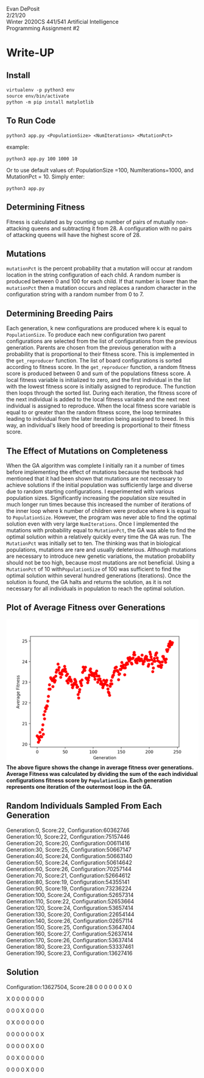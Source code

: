 Evan DePosit  
2/21/20  
Winter 2020CS 441/541 Artificial Intelligence  
Programming Assignment #2  

# Write-UP

## Install
```
virtualenv -p python3 env   
source env/bin/activate  
python -m pip install matplotlib   
```

## To Run Code
```
python3 app.py <PopulationSize> <NumIterations> <MutationPct>
```
example: 
```
python3 app.py 100 1000 10
```
Or to use default values of: PopulationSize =100, NumIterations=1000,  and MutationPct = 10.  Simply enter:
```
python3 app.py
```

## Determining Fitness
Fitness is calculated as by counting up number of pairs of mutually non-attacking queens and subtracting it from 28.  A configuration with no pairs of attacking queens will have the highest score of 28.

## Mutations
`mutationPct` is the percent probability that a mutation will occur at random location in the string configuration of each child.  A random number is produced between 0 and 100 for each child.  If that number is lower than the `mutationPct` then a mutation occurs and replaces a random character in the configuration string with a random number from 0 to 7.

## Determining Breeding Pairs
Each generation, k new configurations are produced where k is equal to `PopulationSize`. To produce each new configuration two parent configurations are selected from the list of configurations from the previous generation.  Parents are chosen from the previous generation with a probability that is proportional to their fitness score.  This is implemented in the `get_reproducer` function.  The list of board configurations is sorted according to fitness score. In the `get_reproducer` function, a random fitness score is produced between 0 and sum of the populations fitness score.  A local fitness variable is initialized to zero, and the first individual in the list with the lowest fitness score is initially assigned to reproduce.  The function then loops through the sorted list.  During each iteration, the fitness score of the next individual is added to the local fitness variable and the next next individual is assigned to reproduce.  When the local fitness score variable is equal to or greater than the random fitness score, the loop terminates leading to individual from the later iteration being assigned to breed.  In this way, an individual's likely hood of breeding is proportional to their fitness score.   

## The Effect of Mutations on Completeness 
When the GA algorithm was complete I initially ran it a number of times before implementing the effect of mutations because the textbook had mentioned that it had been shown that mutations are not necessary to achieve solutions if the initial population was sufficiently large and diverse due to random starting configurations.  I experimented with various population sizes.  Significantly increasing the population size resulted in much longer run times because this increased the number of iterations of the inner loop where k number of children were produce where k is equal to to `PopulationSize`.  However, the program was never able to find the optimal solution even with very large `NumIterations`.  Once I implemented the mutations with probability equal to `MutationPct`, the GA was able to find the optimal solution within a relatively quickly every time the GA was run.  The `MutationPct` was initially set to ten.  The thinking was that in biological populations, mutations are rare and usually deleterious.  Although mutations are necessary to introduce new genetic variations, the mutation probability should not be too high, because most mutations are not beneficial.  Using a `MutationPct` of 10 with`PopulationSize` of 100 was sufficient to find the optimal solution within several hundred generations (iterations).  Once the solution is found, the GA halts and returns the solution, as it is not necessary for all individuals in population to reach the optimal solution.  

## Plot of Average Fitness over Generations
![scatter plot](./img/scatterPlot.png)
**The above figure shows the change in average fitness over generations.  Average Fitness was calculated by dividing the sum of the each individual configurations fitness score by `PopulationSize`.  Each generation represents one iteration of the outermost loop in the GA.**

## Random Individuals Sampled From Each Generation
Generation:0, Score:22, Configuration:60362746  
Generation:10, Score:22, Configuration:75157446  
Generation:20, Score:20, Configuration:00611416  
Generation:30, Score:25, Configuration:50667147  
Generation:40, Score:24, Configuration:50663140  
Generation:50, Score:24, Configuration:50614642  
Generation:60, Score:26, Configuration:70257144  
Generation:70, Score:21, Configuration:52664612  
Generation:80, Score:19, Configuration:54355141  
Generation:90, Score:19, Configuration:73236224  
Generation:100, Score:24, Configuration:52657314  
Generation:110, Score:22, Configuration:52653664  
Generation:120, Score:24, Configuration:53657414  
Generation:130, Score:20, Configuration:22654144  
Generation:140, Score:26, Configuration:02657114  
Generation:150, Score:25, Configuration:53647404  
Generation:160, Score:27, Configuration:52637414  
Generation:170, Score:26, Configuration:53637414  
Generation:180, Score:23, Configuration:53337461  
Generation:190, Score:23, Configuration:13627416  

## Solution
Configuration:13627504, Score:28
0   0   0   0   0   0   X   0   

X   0   0   0   0   0   0   0   

0   0   0   X   0   0   0   0   

0   X   0   0   0   0   0   0   

0   0   0   0   0   0   0   X   

0   0   0   0   0   X   0   0   

0   0   X   0   0   0   0   0   

0   0   0   0   X   0   0   0   